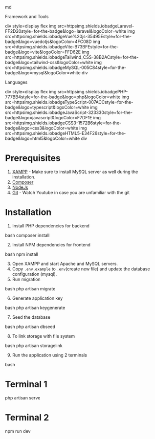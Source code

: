 md


 Framework and Tools

div style=display flex
  img src=httpsimg.shields.iobadgeLaravel-FF2D20style=for-the-badge&logo=laravel&logoColor=white 
  img src=httpsimg.shields.iobadgeVue%20js-35495Estyle=for-the-badge&logo=vuedotjs&logoColor=4FC08D 
  img src=httpsimg.shields.iobadgeVite-B73BFEstyle=for-the-badge&logo=vite&logoColor=FFD62E 
  img src=httpsimg.shields.iobadgeTailwind_CSS-38B2ACstyle=for-the-badge&logo=tailwind-css&logoColor=white 
  img src=httpsimg.shields.iobadgeMySQL-005C84style=for-the-badge&logo=mysql&logoColor=white 
div

 Languages

div style=display flex
  img src=httpsimg.shields.iobadgePHP-777BB4style=for-the-badge&logo=php&logoColor=white 
  img src=httpsimg.shields.iobadgeTypeScript-007ACCstyle=for-the-badge&logo=typescript&logoColor=white 
  img src=httpsimg.shields.iobadgeJavaScript-323330style=for-the-badge&logo=javascript&logoColor=F7DF1E 
  img src=httpsimg.shields.iobadgeCSS3-1572B6style=for-the-badge&logo=css3&logoColor=white 
  img src=httpsimg.shields.iobadgeHTML5-E34F26style=for-the-badge&logo=html5&logoColor=white 
div


# Prerequisites

1. [XAMPP](httpswww.apachefriends.orgindex.html) - Make sure to install MySQL server as well during the installation.
2. [Composer](httpsgetcomposer.orgdownload)
3. [NodeJs](httpsnodejs.orgen)
4. [Git](httpsgit-scm.comdownloads) - Watch Youtube in case you are unfamiliar with the git

# Installation

1. Install PHP dependencies for backend

bash
composer install


2. Install NPM dependencies for frontend

bash
npm install


3. Open XAMPP and start Apache and MySQL servers.
4. Copy `.env.example` to `.env`(create new file) and update the database configuration (mysql).
5. Run migration

bash
php artisan migrate


6. Generate application key

bash
php artisan keygenerate


7. Seed the database

bash
php artisan dbseed


8. To link storage with file system

bash
php artisan storagelink


9. Run the application using 2 terminals

bash
# Terminal 1
php artisan serve

# Terminal 2
npm run dev
